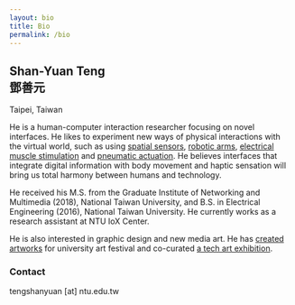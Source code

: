```yaml
---
layout: bio
title: Bio
permalink: /bio
---
```


## Shan-Yuan Teng <br> 鄧善元

<span class="note">Taipei, Taiwan</span>

He is a human-computer interaction researcher focusing on novel interfaces. He likes to experiment new ways of physical interactions with the virtual world, such as using [spatial sensors](/projects/wayout), [robotic arms](/projects/stylus),  [electrical muscle stimulation](/projects/emsairguitar) and [pneumatic actuation](/projects/pupop). He believes interfaces that integrate digital information with body movement and haptic sensation will bring us total harmony between humans and technology.

He received his M.S. from the Graduate Institute of Networking and Multimedia (2018), National Taiwan University, and B.S. in Electrical Engineering (2016), National Taiwan University. He currently works as a research assistant at NTU IoX Center.

He is also interested in graphic design and new media art. He has [created](/projects/umbrellaproject) [artworks](/projects/mythology) for university art festival and co-curated [a tech art exhibition](/projects/speculative-ntu).

### Contact

tengshanyuan [at] ntu.edu.tw
